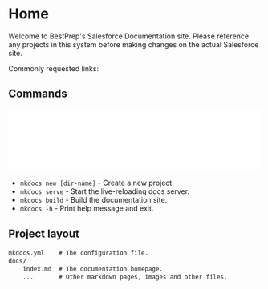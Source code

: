 # Home

Welcome to BestPrep's Salesforce Documentation site. Please reference any projects in this system before making changes on the actual Salesforce site. 

Commonly requested links:

## Commands

![Footer Logo](images/footer-logo.png)

* `mkdocs new [dir-name]` - Create a new project.
* `mkdocs serve` - Start the live-reloading docs server.
* `mkdocs build` - Build the documentation site.
* `mkdocs -h` - Print help message and exit.

## Project layout

    mkdocs.yml    # The configuration file.
    docs/
        index.md  # The documentation homepage.
        ...       # Other markdown pages, images and other files.
